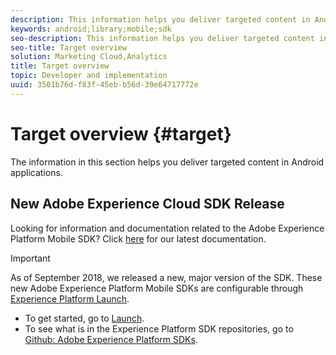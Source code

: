 ```yaml
---
description: This information helps you deliver targeted content in Android applications.
keywords: android;library;mobile;sdk
seo-description: This information helps you deliver targeted content in Android applications.
seo-title: Target overview
solution: Marketing Cloud,Analytics
title: Target overview
topic: Developer and implementation
uuid: 3501b76d-f83f-45eb-b56d-39e64717772e
---
```


# Target overview {#target}

The information in this section helps you deliver targeted content in Android applications.

## New Adobe Experience Cloud SDK Release

Looking for information and documentation related to the Adobe Experience Platform Mobile SDK? Click [here](https://aep-sdks.gitbook.io/docs/) for our latest documentation.

>[!IMPORTANT]
>
>As of September 2018, we released a new, major version of the SDK. These new Adobe Experience Platform Mobile SDKs are configurable through [Experience Platform Launch](https://www.adobe.com/experience-platform/launch.html).

* To get started, go to [Launch](https://launch.adobe.com/).
* To see what is in the Experience Platform SDK repositories, go to [Github: Adobe Experience Platform SDKs](https://github.com/Adobe-Marketing-Cloud/acp-sdks).
